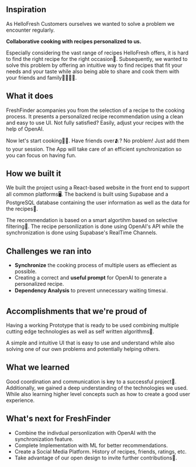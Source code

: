 ## Inspiration
As HelloFresh Customers ourselves we wanted to solve a problem we encounter regularly.

**Collaborative cooking with recipes personalized to us.**

Especially considering the vast range of recipes HelloFresh offers, it is hard to find the right recipe for the right occasion📝. Subsequently, we wanted to solve this problem by offering an intuitive way to find recipes that fit your needs and your taste while also being able to share and cook them with your friends and family👨‍👩‍👧‍👦.

## What it does
FreshFinder acompanies you from the selection of a recipe to the cooking process. It presents a personalized recipe recommendation using a clean and easy to use UI. Not fully satisfied? Easily, adjust your recipes with the help of OpenAI. 

Now let's start cooking👨‍🍳. Have friends over🫂? No problem! Just add them to your session. The App will take care of an efficient synchronization so you can focus on having fun.

## How we built it
We built the project using a React-based website in the front end to support all common platforms🖥️. The backend is built using Supabase and a PostgreSQL database containing the user information as well as the data for the recipes📙.

The recommendation is based on a smart algortihm based on selective filtering🧠. The recipe personilization is done using OpenAI's API while the synchronization is done using Supabase's RealTime Channels. 

## Challenges we ran into
- **Synchronize** the cooking process of multiple users as effiecient as possible.
- Creating a correct and **useful prompt** for OpenAI to generate a personalized recipe.
- **Dependency Analysis** to prevent unnecessary waiting times📊.

## Accomplishments that we're proud of
Having a working Prototype that is ready to be used combining multiple cutting edge technologies as well as self written algorithms👾.

A simple and intuitive UI that is easy to use and understand while also solving one of our own problems and potentially helping others.

## What we learned
Good coordination and communication is key to a successful project💬.
Additionally, we gained a deep understanding of the technologies we used. While also learning higher level concepts such as how to create a good user experience. 

## What's next for FreshFinder
- Combine the indivdual personlization with OpenAI with the synchronization feature.
- Complete Implementation with ML for better recommendations.
- Create a Social Media Platform. History of recipes, friends, ratings, etc.
- Take advantage of our open design to invite further contributions🤝.